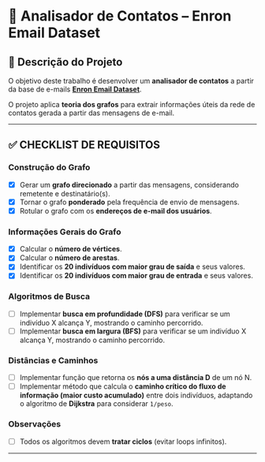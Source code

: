 # 📧 Analisador de Contatos – Enron Email Dataset

## 📌 Descrição do Projeto

O objetivo deste trabalho é desenvolver um **analisador de contatos** a partir da base de e-mails [**Enron Email Dataset**](https://www.cs.cmu.edu/~./enron/).

O projeto aplica **teoria dos grafos** para extrair informações úteis da rede de contatos gerada a partir das mensagens de e-mail.

---

## ✅ CHECKLIST DE REQUISITOS

### Construção do Grafo

* [X] Gerar um **grafo direcionado** a partir das mensagens, considerando remetente e destinatário(s).
* [X] Tornar o grafo **ponderado** pela frequência de envio de mensagens.
* [x] Rotular o grafo com os **endereços de e-mail dos usuários**.

### Informações Gerais do Grafo

* [X] Calcular o **número de vértices**.
* [X] Calcular o **número de arestas**.
* [x] Identificar os **20 indivíduos com maior grau de saída** e seus valores.
* [x] Identificar os **20 indivíduos com maior grau de entrada** e seus valores.

### Algoritmos de Busca

* [ ] Implementar **busca em profundidade (DFS)** para verificar se um indivíduo X alcança Y, mostrando o caminho percorrido.
* [ ] Implementar **busca em largura (BFS)** para verificar se um indivíduo X alcança Y, mostrando o caminho percorrido.

### Distâncias e Caminhos

* [ ] Implementar função que retorna os **nós a uma distância D** de um nó N.
* [ ] Implementar método que calcula o **caminho crítico do fluxo de informação (maior custo acumulado)** entre dois indivíduos, adaptando o algoritmo de **Dijkstra** para considerar `1/peso`.

### Observações

* [ ] Todos os algoritmos devem **tratar ciclos** (evitar loops infinitos).

---
